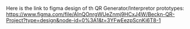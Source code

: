 Here is the link to figma design of th QR Generator/Interpretor prototypes: https://www.figma.com/file/AInQOnrgWUeZnmj9HCxJ4W/Beckn-QR-Project?type=design&node-id=0%3A1&t=3YFwEezpScnKi6T8-1
